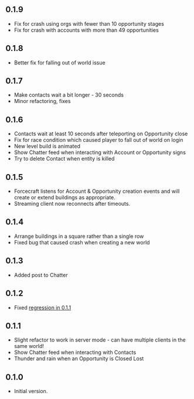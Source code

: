 0.1.9
-----

* Fix for crash using orgs with fewer than 10 opportunity stages
* Fix for crash with accounts with more than 49 opportunities

0.1.8
-----

* Better fix for falling out of world issue

0.1.7
-----

* Make contacts wait a bit longer - 30 seconds
* Minor refactoring, fixes

0.1.6
-----

* Contacts wait at least 10 seconds after teleporting on Opportunity close
* Fix for race condition which caused player to fall out of world on login
* New level build is animated
* Show Chatter feed when interacting with Account or Opportunity signs
* Try to delete Contact when entity is killed

0.1.5
-----

* Forcecraft listens for Account & Opportunity creation events and will create or extend buildings as appropriate.
* Streaming client now reconnects after timeouts.

0.1.4
-----

* Arrange buildings in a square rather than a single row
* Fixed bug that caused crash when creating a new world

0.1.3
-----

* Added post to Chatter

0.1.2
-----

* Fixed [regression in 0.1.1](../../issues/1)

0.1.1
-----

* Slight refactor to work in server mode - can have multiple clients in the same world!
* Show Chatter feed when interacting with Contacts
* Thunder and rain when an Opportunity is Closed Lost

0.1.0
-----

* Initial version.